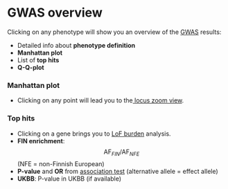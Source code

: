 # GWAS overview

Clicking on any phenotype will show you an overview of the [GWAS](../methods/phewas/) results: 

* Detailed info about **phenotype definition**
* **Manhattan plot**
* List of **top hits**
* **Q-Q-plot**

### Manhattan plot

* Clicking on any point will lead you to the[ locus zoom view](locus-zoom.md). 

### Top hits

* Clicking on a gene brings you to [LoF burden](../methods/lof-burden.md) analysis.
* **FIN enrichment**: $$\textrm{AF}_{FIN}/\textrm{AF}_{NFE}$$ \(NFE = non-Finnish European\)
* **P-value** and **OR** from [association test](../methods/phewas/logistic-regression.md#association-tests) \(alternative allele = effect allele\)
* **UKBB**: P-value in UKBB \(if available\)



